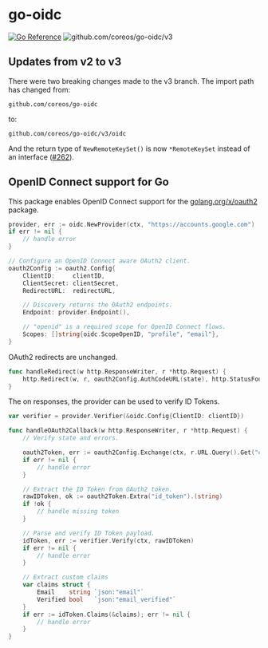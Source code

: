 # go-oidc


[![Go Reference](https://pkg.go.dev/badge/github.com/coreos/go-oidc/v3/oidc.svg)](https://pkg.go.dev/github.com/coreos/go-oidc/v3/oidc)
![github.com/coreos/go-oidc/v3](https://github.com/coreos/go-oidc/workflows/test/badge.svg?branch=v3)

## Updates from v2 to v3

There were two breaking changes made to the v3 branch. The import path has changed from:

```
github.com/coreos/go-oidc
```

to:

```
github.com/coreos/go-oidc/v3/oidc
```

And the return type of `NewRemoteKeySet()` is now `*RemoteKeySet` instead of an interface ([#262](https://github.com/coreos/go-oidc/pull/262)).

## OpenID Connect support for Go

This package enables OpenID Connect support for the [golang.org/x/oauth2](https://godoc.org/golang.org/x/oauth2) package.

```go
provider, err := oidc.NewProvider(ctx, "https://accounts.google.com")
if err != nil {
    // handle error
}

// Configure an OpenID Connect aware OAuth2 client.
oauth2Config := oauth2.Config{
    ClientID:     clientID,
    ClientSecret: clientSecret,
    RedirectURL:  redirectURL,

    // Discovery returns the OAuth2 endpoints.
    Endpoint: provider.Endpoint(),

    // "openid" is a required scope for OpenID Connect flows.
    Scopes: []string{oidc.ScopeOpenID, "profile", "email"},
}
```

OAuth2 redirects are unchanged.

```go
func handleRedirect(w http.ResponseWriter, r *http.Request) {
    http.Redirect(w, r, oauth2Config.AuthCodeURL(state), http.StatusFound)
}
```

The on responses, the provider can be used to verify ID Tokens.

```go
var verifier = provider.Verifier(&oidc.Config{ClientID: clientID})

func handleOAuth2Callback(w http.ResponseWriter, r *http.Request) {
    // Verify state and errors.

    oauth2Token, err := oauth2Config.Exchange(ctx, r.URL.Query().Get("code"))
    if err != nil {
        // handle error
    }

    // Extract the ID Token from OAuth2 token.
    rawIDToken, ok := oauth2Token.Extra("id_token").(string)
    if !ok {
        // handle missing token
    }

    // Parse and verify ID Token payload.
    idToken, err := verifier.Verify(ctx, rawIDToken)
    if err != nil {
        // handle error
    }

    // Extract custom claims
    var claims struct {
        Email    string `json:"email"`
        Verified bool   `json:"email_verified"`
    }
    if err := idToken.Claims(&claims); err != nil {
        // handle error
    }
}
```
